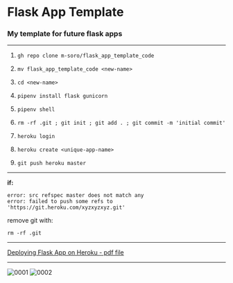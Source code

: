 # Flask App Template 

### My template for future flask apps

---
1. `gh repo clone m-soro/flask_app_template_code`

2. `mv flask_app_template_code <new-name>`

3. `cd <new-name>`

4. `pipenv install flask gunicorn`

5. `pipenv shell`

6. `rm -rf .git ; git init ; git add . ; git commit -m 'initial commit'`

7. `heroku login`

8. `heroku create <unique-app-name> `

9. `git push heroku master`

---

**if:** 
```
error: src refspec master does not match any
error: failed to push some refs to 'https://git.heroku.com/xyzxyzxyz.git'
```

remove git with:

`rm -rf .git`

---

[Deploying Flask App on Heroku - pdf file](https://github.com/m-soro/flask_app_template_code/files/8690169/Deploying.Flask.App.on.Heroku.1.pdf)

---

![0001](https://user-images.githubusercontent.com/63247801/168363699-8f37f8dc-d775-4cf6-bb1e-725129912205.jpg)
![0002](https://user-images.githubusercontent.com/63247801/168363792-c6292fc6-35fa-4d01-b071-4f701b566853.jpg)
